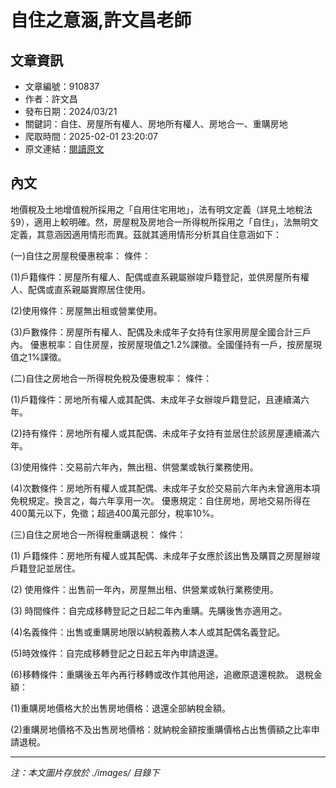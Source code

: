 # 自住之意涵,許文昌老師

## 文章資訊
- 文章編號：910837
- 作者：許文昌
- 發布日期：2024/03/21
- 關鍵詞：自住、房屋所有權人、房地所有權人、房地合一、重購房地
- 爬取時間：2025-02-01 23:20:07
- 原文連結：[閱讀原文](https://real-estate.get.com.tw/Columns/detail.aspx?no=910837)

## 內文


地價稅及土地增值稅所採用之「自用住宅用地」，法有明文定義（詳見土地稅法§9），適用上較明確。然，房屋稅及房地合一所得稅所採用之「自住」，法無明文定義，其意涵因適用情形而異。茲就其適用情形分析其自住意涵如下：


(一)自住之房屋稅優惠稅率：
條件：


(1)戶籍條件：房屋所有權人、配偶或直系親屬辦竣戶籍登記，並供房屋所有權人、配偶或直系親屬實際居住使用。


(2)使用條件：房屋無出租或營業使用。


(3)戶數條件：房屋所有權人、配偶及未成年子女持有住家用房屋全國合計三戶內。
優惠稅率：自住房屋，按房屋現值之1.2%課徵。全國僅持有一戶，按房屋現值之1%課徵。


(二)自住之房地合一所得稅免稅及優惠稅率：
條件：


(1)戶籍條件：房地所有權人或其配偶、未成年子女辦竣戶籍登記，且連續滿六年。


(2)持有條件：房地所有權人或其配偶、未成年子女持有並居住於該房屋連續滿六年。


(3)使用條件：交易前六年內，無出租、供營業或執行業務使用。


(4)次數條件：房地所有權人或其配偶、未成年子女於交易前六年內未曾適用本項免稅規定。換言之，每六年享用一次。
優惠規定：自住房地，房地交易所得在400萬元以下，免徵；超過400萬元部分，稅率10%。


(三)自住之房地合一所得稅重購退稅：
條件：


(1)	戶籍條件：房地所有權人或其配偶、未成年子女應於該出售及購買之房屋辦竣戶籍登記並居住。


(2)	使用條件：出售前一年內，房屋無出租、供營業或執行業務使用。


(3)	時間條件：自完成移轉登記之日起二年內重購。先購後售亦適用之。


(4)名義條件：出售或重購房地限以納稅義務人本人或其配偶名義登記。


(5)時效條件：自完成移轉登記之日起五年內申請退還。


(6)移轉條件：重購後五年內再行移轉或改作其他用途，追繳原退還稅款。
退稅金額：


(1)重購房地價格大於出售房地價格：退還全部納稅金額。


(2)重購房地價格不及出售房地價格：就納稅金額按重購價格占出售價額之比率申請退稅。

---
*注：本文圖片存放於 ./images/ 目錄下*

